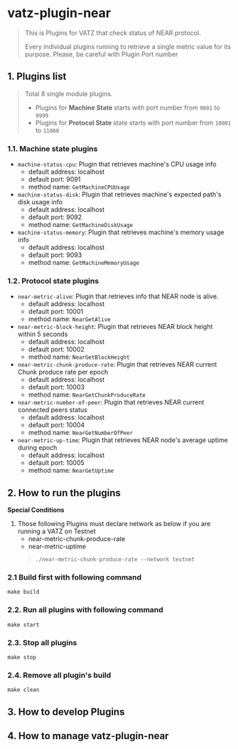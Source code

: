 # vatz-plugin-near
> This is Plugins for VATZ that check status of NEAR protocol.
>
> Every individual plugins running to retrieve a single metric value for its purpose. 
> Please, be careful with Plugin Port number

## 1. Plugins list 
> Total 8 single module plugins.
> 
> - Plugins for <b> Machine State </b> starts with port number from `9001` to `9999`
> - Plugins for <b> Protocol State </b> state starts with port number from `10001` to `11000` 


### 1.1. Machine state plugins
- `machine-status-cpu`: Plugin that retrieves machine's CPU usage info
   - default address: localhost
   - default port: 9091
   - method name: `GetMachineCPUUsage`
- `machine-status-disk`: Plugin that retrieves machine's expected path's disk usage info
   - default address: localhost
   - default port: 9092
   - method name: `GetMachineDiskUsage`
- `machine-status-memory`: Plugin that retrieves machine's memory usage info
   - default address: localhost
   - default port: 9093
   - method name: `GetMachineMemoryUsage`
    
### 1.2. Protocol state plugins
- `near-metric-alive`: Plugin that retrieves info that NEAR node is alive.
  - default address: localhost
  - default port: 10001
  - method name: `NearGetAlive`
- `near-metric-block-height`: Plugin that retrieves NEAR block height within 5 seconds
   - default address: localhost
   - default port: 10002
   - method name: `NearGetBlockHeight`
- `near-metric-chunk-produce-rate`: Plugin that retrieves NEAR current Chunk produce rate per epoch
   - default address: localhost
   - default port: 10003
   - method name: `NearGetChunkProduceRate`
- `near-metric-number-of-peer`: Plugin that retrieves NEAR current connected peers status
   - default address: localhost
   - default port: 10004
   - method name: `NearGetNumberOfPeer`
- `near-metric-up-time`: Plugin that retrieves NEAR node's average uptime during epoch
   - default address: localhost
   - default port: 10005
   - method name: `NearGetUptime`

## 2. How to run the plugins

<b> Special Conditions </b>

1. Those following Plugins must declare network as below if you are running a VATZ on Testnet
   - near-metric-chunk-produce-rate 
   - near-metric-uptime
   > ```./near-metric-chunk-produce-rate --network testnet```  

### 2.1 Build first with following command
  ```
  make build
  ```
### 2.2. Run all plugins with following command
  ```
  make start
  ```
### 2.3. Stop all plugins
  ```
  make stop
  ```
### 2.4. Remove all plugin's build
  ```
  make clean
  ```

## 3. How to develop Plugins








## 4. How to manage vatz-plugin-near